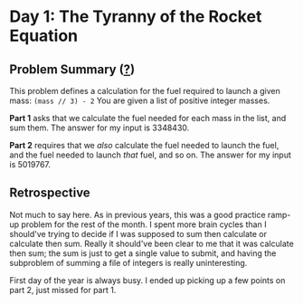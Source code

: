 # Day 1: The Tyranny of the Rocket Equation

## Problem Summary ([?](https://adventofcode.com/2019/day/1))

This problem defines a calculation for the fuel required to launch a given mass: `(mass // 3) - 2`
You are given a list of positive integer masses.

**Part 1** asks that we calculate the fuel needed for each mass in the list, and sum them.
The answer for my input is 3348430.

**Part 2** requires that we _also_ calculate the fuel needed to launch the fuel, and the fuel needed to launch _that_ fuel, and so on.
The answer for my input is 5019767.


## Retrospective

Not much to say here.
As in previous years, this was a good practice ramp-up problem for the rest of the month.
I spent more brain cycles than I should've trying to decide if I was supposed to sum then calculate or calculate then sum.
Really it should've been clear to me that it was calculate then sum; the sum is just to get a single value to submit, and having the subproblem of summing a file of integers is really uninteresting.

First day of the year is always busy.
I ended up picking up a few points on part 2, just missed for part 1.
